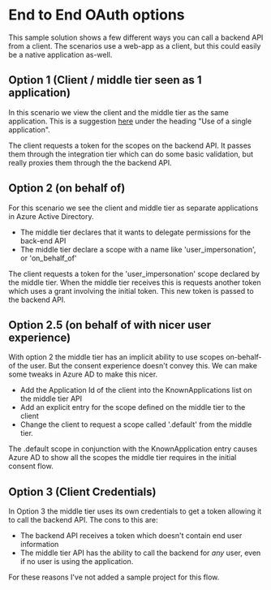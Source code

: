 # End to End OAuth options

This sample solution shows a few different ways you can call a backend API from a client. The scenarios use 
a web-app as a client, but this could easily be a native application as-well.

## Option 1 (Client / middle tier seen as 1 application)
In this scenario we view the client and the middle tier as the same application. This is a suggestion [here](https://docs.microsoft.com/en-us/azure/active-directory/develop/v2-oauth2-on-behalf-of-flow) under the heading "Use of a single application".

The client requests a token for the scopes on the backend API. It passes them through the integration tier which can do some basic validation, but really proxies them through the the backend API.


## Option 2 (on behalf of)
For this scenario we see the client and middle tier as separate applications in Azure Active Directory.
- The middle tier declares that it wants to delegate permissions for the back-end API
- The middle tier declare a scope with a name like 'user_impersonation', or 'on_behalf_of'

The client requests a token for the 'user_impersonation' scope declared by the middle tier. When the middle tier receives this is requests another token which uses a grant involving the initial token. This new token is passed to the backend API.


## Option 2.5 (on behalf of with nicer user experience)
With option 2 the middle tier has an implicit ability to use scopes on-behalf-of the user. But the consent experience doesn't convey this. We can make some tweaks in Azure AD to make this nicer.
- Add the Application Id of the client into the KnownApplications list on the middle tier API
- Add an explicit entry for the scope defined on the middle tier to the client
- Change the client to request a scope called '.default' from the middle tier.

The .default scope in conjunction with the KnownApplication entry causes Azure AD to show all the scopes the middle tier requires in the initial consent flow.

## Option 3 (Client Credentials)
In Option 3 the middle tier uses its own credentials to get a token allowing it to call the backend API.
The cons to this are:
 - The backend API receives a token which doesn't contain end user information
 - The middle tier API has the ability to call the backend for _any_ user, even if no user is using the application.

For these reasons I've not added a sample project for this flow.
